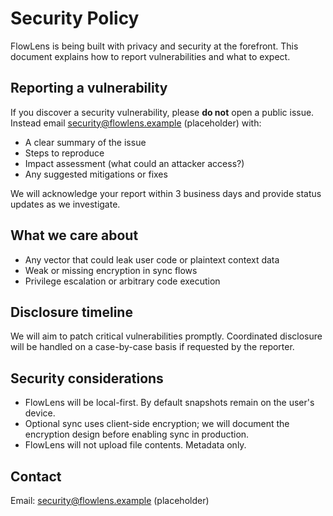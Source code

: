 # Security Policy

FlowLens is being built with privacy and security at the forefront. This document explains how to report vulnerabilities and what to expect.

## Reporting a vulnerability

If you discover a security vulnerability, please **do not** open a public issue. Instead email security@flowlens.example (placeholder) with:

- A clear summary of the issue
- Steps to reproduce
- Impact assessment (what could an attacker access?)
- Any suggested mitigations or fixes

We will acknowledge your report within 3 business days and provide status updates as we investigate.

## What we care about

- Any vector that could leak user code or plaintext context data
- Weak or missing encryption in sync flows
- Privilege escalation or arbitrary code execution

## Disclosure timeline

We will aim to patch critical vulnerabilities promptly. Coordinated disclosure will be handled on a case-by-case basis if requested by the reporter.

## Security considerations

- FlowLens will be local-first. By default snapshots remain on the user's device.
- Optional sync uses client-side encryption; we will document the encryption design before enabling sync in production.
- FlowLens will not upload file contents. Metadata only.

## Contact

Email: security@flowlens.example (placeholder)
